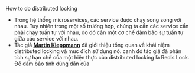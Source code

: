  How to do distributed locking
 - Trong hệ thống microservices, các service được chạy song song với nhau. Tuy nhiên trong một số trường hợp, chúng ta cần các service cần phải chạy tuần tự với nhau, do đó cần một cơ chế đảm bảo sự tuần tự giữa các service với nhau. 
 - Tác giả **[Martin Kleppmann](https://martin.kleppmann.com/ "Home")** đã giới thiệu tổng quan về khái niệm distributed locking và mục đích sử dụng nó.   canh đó tác giả đã phân tích sự hạn chế của một hiện thực của distributed locking là Redis Lock. Để đảm bảo tính đúng đắn của 
<!--stackedit_data:
eyJoaXN0b3J5IjpbLTE3MzkxMjU1NzEsLTIwODg3NDY2MTIsMT
U4MDE0Nzc0OCwtMTcyMTg4ODQwMF19
-->